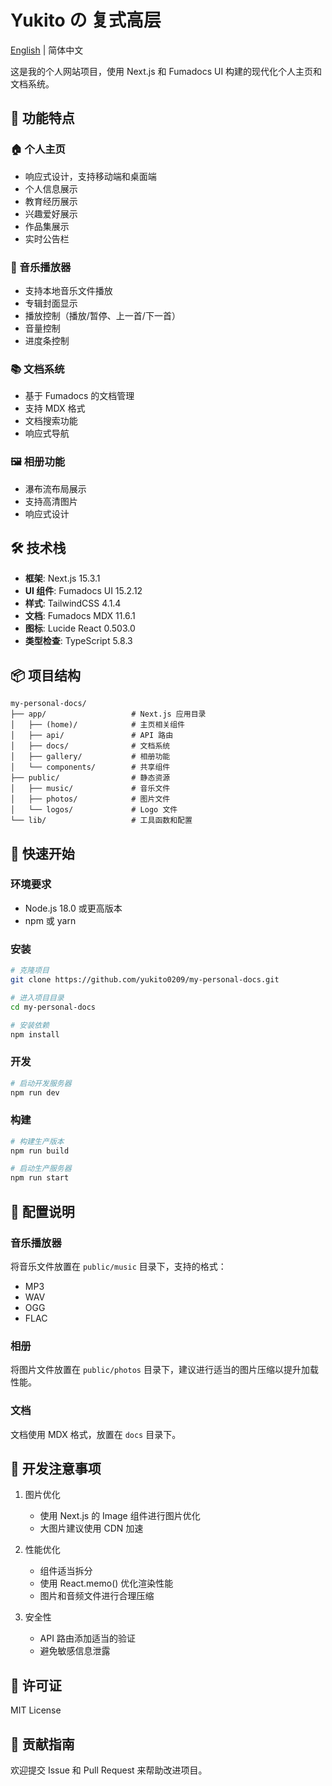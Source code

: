 # Yukito の 复式高层

[English](./README_EN.md) | 简体中文

这是我的个人网站项目，使用 Next.js 和 Fumadocs UI 构建的现代化个人主页和文档系统。

## 🌟 功能特点

### 🏠 个人主页
- 响应式设计，支持移动端和桌面端
- 个人信息展示
- 教育经历展示
- 兴趣爱好展示
- 作品集展示
- 实时公告栏

### 🎵 音乐播放器
- 支持本地音乐文件播放
- 专辑封面显示
- 播放控制（播放/暂停、上一首/下一首）
- 音量控制
- 进度条控制

### 📚 文档系统
- 基于 Fumadocs 的文档管理
- 支持 MDX 格式
- 文档搜索功能
- 响应式导航

### 🖼️ 相册功能
- 瀑布流布局展示
- 支持高清图片
- 响应式设计

## 🛠️ 技术栈

- **框架**: Next.js 15.3.1
- **UI 组件**: Fumadocs UI 15.2.12
- **样式**: TailwindCSS 4.1.4
- **文档**: Fumadocs MDX 11.6.1
- **图标**: Lucide React 0.503.0
- **类型检查**: TypeScript 5.8.3

## 📦 项目结构

```
my-personal-docs/
├── app/                   # Next.js 应用目录
│   ├── (home)/            # 主页相关组件
│   ├── api/               # API 路由
│   ├── docs/              # 文档系统
│   ├── gallery/           # 相册功能
│   └── components/        # 共享组件
├── public/                # 静态资源
│   ├── music/             # 音乐文件
│   ├── photos/            # 图片文件
│   └── logos/             # Logo 文件
└── lib/                   # 工具函数和配置
```

## 🚀 快速开始

### 环境要求

- Node.js 18.0 或更高版本
- npm 或 yarn

### 安装

```bash
# 克隆项目
git clone https://github.com/yukito0209/my-personal-docs.git

# 进入项目目录
cd my-personal-docs

# 安装依赖
npm install
```

### 开发

```bash
# 启动开发服务器
npm run dev
```

### 构建

```bash
# 构建生产版本
npm run build

# 启动生产服务器
npm run start
```

## 🔧 配置说明

### 音乐播放器

将音乐文件放置在 `public/music` 目录下，支持的格式：
- MP3
- WAV
- OGG
- FLAC

### 相册

将图片文件放置在 `public/photos` 目录下，建议进行适当的图片压缩以提升加载性能。

### 文档

文档使用 MDX 格式，放置在 `docs` 目录下。

## 📝 开发注意事项

1. 图片优化
   - 使用 Next.js 的 Image 组件进行图片优化
   - 大图片建议使用 CDN 加速

2. 性能优化
   - 组件适当拆分
   - 使用 React.memo() 优化渲染性能
   - 图片和音频文件进行合理压缩

3. 安全性
   - API 路由添加适当的验证
   - 避免敏感信息泄露

## 📄 许可证

MIT License

## 🤝 贡献指南

欢迎提交 Issue 和 Pull Request 来帮助改进项目。
